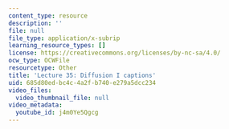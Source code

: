 ```yaml
---
content_type: resource
description: ''
file: null
file_type: application/x-subrip
learning_resource_types: []
license: https://creativecommons.org/licenses/by-nc-sa/4.0/
ocw_type: OCWFile
resourcetype: Other
title: 'Lecture 35: Diffusion I captions'
uid: 685d80ed-bc4c-4a2f-b740-e279a5dcc234
video_files:
  video_thumbnail_file: null
video_metadata:
  youtube_id: j4m0Ye5Qgcg
---
```

